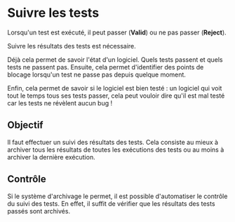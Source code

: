 Suivre les tests
================

Lorsqu'un test est exécuté, il peut passer (**Valid**) ou ne pas passer (**Reject**).

Suivre les résultats des tests est nécessaire.

Déjà cela permet de savoir l'état d'un logiciel. Quels tests passent et quels tests ne passent pas. Ensuite, cela permet d'identifier des points de blocage lorsqu'un test ne passe pas depuis quelque moment.

Enfin, cela permet de savoir si le logiciel est bien testé : un logiciel qui voit tout le temps tous ses tests passer, cela peut vouloir dire qu'il est mal testé car les tests ne révèlent aucun bug !

Objectif
--------

Il faut effectuer un suivi des résultats des tests. Cela consiste au mieux à archiver tous les résultats de toutes les exécutions des tests ou au moins à archiver la dernière exécution.

Contrôle
--------

Si le système d'archivage le permet, il est possible d'automatiser le contrôle du suivi des tests. En effet, il suffit de vérifier que les résultats des tests passés sont archivés.

